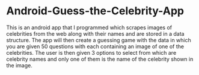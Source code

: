 # Android-Guess-the-Celebrity-App

This is an android app that I programmed which scrapes images of celebrities from the web along with their names and are stored in a data structure. The app will
then create a guessing game with the data in which you are given 50 questions with each containing an image of one of the celebrities. The user is then given 3 options to select
from which are celebrity names and only one of them is the name of the celebrity shown in the image. 
